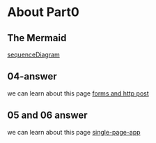 # About Part0

## The Mermaid

[sequenceDiagram](https://mermaid.js.org/syntax/sequenceDiagram.html)

## 04-answer

we can learn about this page [forms and http post](https://fullstackopen.com/en/part0/fundamentals_of_web_apps#forms-and-http-post)

## 05 and 06 answer

we can learn about this page [single-page-app](https://fullstackopen.com/en/part0/fundamentals_of_web_apps#single-page-app)
